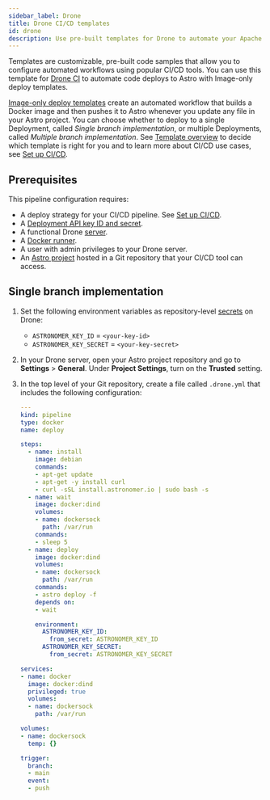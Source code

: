 ```yaml
---
sidebar_label: Drone
title: Drone CI/CD templates
id: drone
description: Use pre-built templates for Drone to automate your Apache Airflow code deploys to Astro  
---
```


Templates are customizable, pre-built code samples that allow you to configure automated workflows using popular CI/CD tools. You can use this template for [Drone CI](https://www.drone.io/) to automate code deploys to Astro with Image-only deploy templates. 

[Image-only deploy templates](template-overview.md#template-types) create an automated workflow that builds a Docker image and then pushes it to Astro whenever you update any file in your Astro project. You can choose whether to deploy to a single Deployment, called _Single branch implementation_, or multiple Deployments, called _Multiple branch implementation_. See [Template overview](template-overview.md) to decide which template is right for you and to learn more about CI/CD use cases, see [Set up CI/CD](set-up-ci-cd.md).

## Prerequisites

This pipeline configuration requires:

- A deploy strategy for your CI/CD pipeline. See [Set up CI/CD](set-up-ci-cd.md).
- A [Deployment API key ID and secret](api-keys.md).
- A functional Drone [server](https://docs.drone.io/server/overview/).
- A [Docker runner](https://docs.drone.io/runner/docker/overview/).
- A user with admin privileges to your Drone server.
- An [Astro project](create-project.md) hosted in a Git repository that your CI/CD tool can access.

## Single branch implementation

1. Set the following environment variables as repository-level [secrets](https://docs.drone.io/secret/repository/) on Drone:

    - `ASTRONOMER_KEY_ID` = `<your-key-id>`
    - `ASTRONOMER_KEY_SECRET` = `<your-key-secret>`

2. In your Drone server, open your Astro project repository and go to **Settings** > **General**. Under **Project Settings**, turn on the **Trusted** setting.

3. In the top level of your Git repository, create a file called `.drone.yml` that includes the following configuration:

    ```yaml
    ---
    kind: pipeline
    type: docker
    name: deploy

    steps:
      - name: install
        image: debian
        commands:
        - apt-get update
        - apt-get -y install curl
        - curl -sSL install.astronomer.io | sudo bash -s
      - name: wait
        image: docker:dind
        volumes:
        - name: dockersock
          path: /var/run
        commands:
        - sleep 5
      - name: deploy
        image: docker:dind
        volumes:
        - name: dockersock
          path: /var/run
        commands:
        - astro deploy -f
        depends on:
        - wait

        environment:
          ASTRONOMER_KEY_ID:
            from_secret: ASTRONOMER_KEY_ID
          ASTRONOMER_KEY_SECRET:
            from_secret: ASTRONOMER_KEY_SECRET

    services:
    - name: docker
      image: docker:dind
      privileged: true
      volumes:
      - name: dockersock
        path: /var/run

    volumes:
    - name: dockersock
      temp: {}

    trigger:
      branch:
      - main
      event:
      - push
    ```

